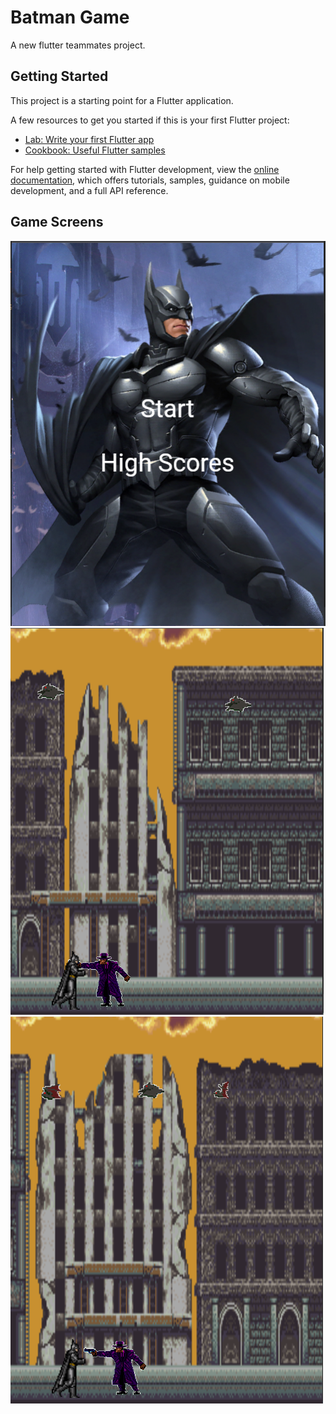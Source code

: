 # Batman Game

A new flutter teammates project.

## Getting Started

This project is a starting point for a Flutter application.

A few resources to get you started if this is your first Flutter project:

- [Lab: Write your first Flutter app](https://docs.flutter.dev/get-started/codelab)
- [Cookbook: Useful Flutter samples](https://docs.flutter.dev/cookbook)

For help getting started with Flutter development, view the
[online documentation](https://docs.flutter.dev/), which offers tutorials,
samples, guidance on mobile development, and a full API reference.

## Game Screens
![screen.png](https://github.com/YoussefTurkey/Batman_Game/blob/main/images/screen.PNG)
![screen.png](https://github.com/YoussefTurkey/Batman_Game/blob/main/images/screen2.PNG)
![screen.png](https://github.com/YoussefTurkey/Batman_Game/blob/main/images/screen3.PNG)


